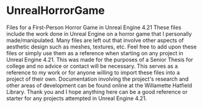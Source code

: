 # UnrealHorrorGame
Files for a First-Person Horror Game in Unreal Engine 4.21
These files include the work done in Unreal Engine on a horror game that I personally made/manipulated.
Many files are left out that involve other aspects of aesthetic design such as meshes, textures, etc.
Feel free to add upon these files or simply use them as a reference when starting on any project in Unreal Engine 4.21.
This was made for the purposes of a Senior Thesis for college and no advice or contact will be necessary.
This serves as a reference to my work or for anyone willing to import these files into a project of their own. 
Documentation involving the project's research and other areas of development can be found online at the Willamette Hatfield Library.
Thank you and I hope anything here can be a good reference or starter for any projects attempted in Unreal Engine 4.21.
